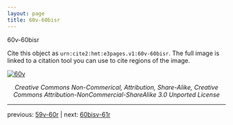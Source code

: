 ```yaml
---
layout: page
title: 60v-60bisr
---
```


60v-60bisr

Cite this object as `urn:cite2:hmt:e3pages.v1:60v-60bisr`. The full image is linked to a citation tool you can use to cite regions of the image.

[![60v](http://www.homermultitext.org/iipsrv?IIIF=/project/homer/pyramidal/deepzoom/hmt/e3bifolio/v1/E3_60v_60bisr.tif/full/800,/0/default.jpg)](http://www.homermultitext.org/ict2/?urn=urn:cite2:hmt:e3bifolio.v1:E3_60v_60bisr) 

<p style="text-align: center; font-style: italic;">Creative Commons Non-Commerical, Attribution, Share-Alike, Creative Commons Attribution-NonCommercial-ShareAlike 3.0 Unported License</p>

---

previous: [59v-60r](../59v-60r/) | next: [60bisv-61r](../60bisv-61r/)